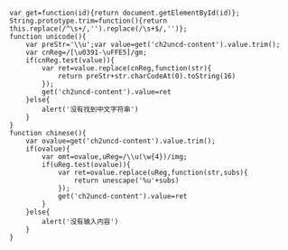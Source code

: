     var get=function(id){return document.getElementById(id)};
    String.prototype.trim=function(){return this.replace(/^\s+/,'').replace(/\s+$/,'')};
    function unicode(){
        var preStr='\\u';var value=get('ch2uncd-content').value.trim();
        var cnReg=/[\u0391-\uFFE5]/gm;
        if(cnReg.test(value)){
            var ret=value.replace(cnReg,function(str){
                return preStr+str.charCodeAt(0).toString(16)
            });
            get('ch2uncd-content').value=ret
        }else{
            alert('没有找到中文字符串')
        }
    }
    function chinese(){
        var ovalue=get('ch2uncd-content').value.trim();
        if(ovalue){
            var omt=ovalue,uReg=/\\u(\w{4})/img;
            if(uReg.test(ovalue)){
                var ret=ovalue.replace(uReg,function(str,subs){
                    return unescape('%u'+subs)
                });
                get('ch2uncd-content').value=ret
            }
        }else{
            alert('没有输入内容')
        }
    }